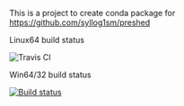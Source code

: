 This is a project to create conda package for https://github.com/syllog1sm/preshed

Linux64 build status 


![Travis CI](https://travis-ci.org/maxirmx/preshed-conda.svg?branch=master)

Win64/32 build status


[![Build status](https://ci.appveyor.com/api/projects/status/f8s6i4ahkhhn65b4?svg=true)](https://ci.appveyor.com/project/maxirmx/preshed-conda)
                      